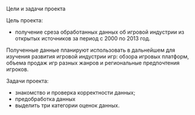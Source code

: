 Цели и задачи проекта 

Цель проекта:

- получение среза обработанных данных об игровой индустрии из открытых источников за период с 2000 по 2013 год.

Полученные данные планируют использовать в дальнейшем для изучения развития игровой индустрии игр: обзора игровых платформ, объема продаж игр разных жанров и региональные предпочтения игроков. 

Задачи проекта:

- знакомство и проверка корректности данных;
 - предобработка данных
 - выделить три категории оценок данных.
